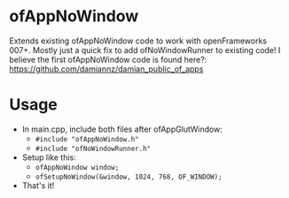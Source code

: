 ofAppNoWindow
=============

Extends existing ofAppNoWindow code to work with openFrameworks 007+. Mostly just a quick fix to add ofNoWindowRunner to existing code! 
I believe the first ofAppNoWindow code is found here?: https://github.com/damiannz/damian_public_of_apps

Usage
=============
* In main.cpp, include both files after ofAppGlutWindow: 
  * ```#include "ofAppNoWindow.h" ```
  * ```#include "ofNoWindowRunner.h"```
* Setup like this:
  * ```ofAppNoWindow window;```
  * ```ofSetupNoWindow(&window, 1024, 768, OF_WINDOW);```
* That's it!
